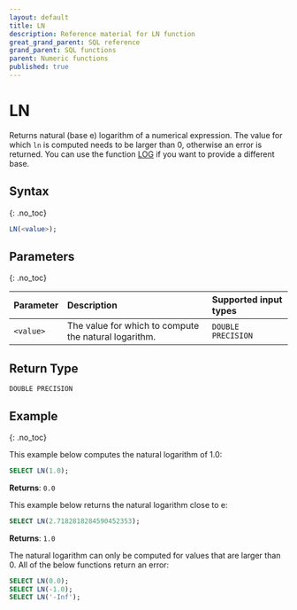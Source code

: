 ```yaml
---
layout: default
title: LN
description: Reference material for LN function
great_grand_parent: SQL reference
grand_parent: SQL functions
parent: Numeric functions
published: true
---
```


# LN

Returns natural (base e) logarithm of a numerical expression.
The value for which `ln` is computed needs to be larger than 0, otherwise an error is returned.
You can use the function [LOG](log.md) if you want to provide a different base.

## Syntax
{: .no_toc}

```sql
LN(<value>);
```
## Parameters 
{: .no_toc}

| Parameter   | Description                                                                                                         | Supported input types |
| :----------- | :------------------------------------------------------------------------------------------------------------------- |:--------------------|
| `<value>` | The value for which to compute the natural logarithm. | `DOUBLE PRECISION` |

## Return Type
`DOUBLE PRECISION`

## Example
{: .no_toc}

This example below computes the natural logarithm of 1.0:

```sql
SELECT LN(1.0);
```

**Returns**: `0.0`

This example below returns the natural logarithm close to e:

```sql
SELECT LN(2.7182818284590452353);
```

**Returns**: `1.0`

The natural logarithm can only be computed for values that are larger than 0. All of the below functions return an error:

```sql
SELECT LN(0.0);
SELECT LN(-1.0);
SELECT LN('-Inf');
```

